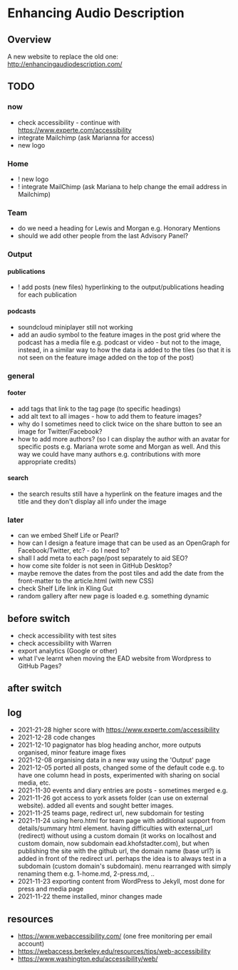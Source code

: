 # Enhancing Audio Description
## Overview
A new website to replace the old one: http://enhancingaudiodescription.com/

## TODO
### now
- check accessibility - continue with https://www.experte.com/accessibility
- integrate Mailchimp (ask Marianna for access)
- new logo

### Home
- ! new logo
- ! integrate MailChimp (ask Mariana to help change the email address in Mailchimp)

### Team 
- do we need a heading for Lewis and Morgan e.g. Honorary Mentions
- should we add other people from the last Advisory Panel?

### Output
#### publications
- ! add posts (new files) hyperlinking to the output/publications heading for each publication

#### podcasts
- soundcloud miniplayer still not working
- add an audio symbol to the feature images in the post grid where the podcast has a media file e.g. podcast or video - but not to the image, instead, in a similar way to how the data is added to the tiles (so that it is not seen on the feature image added on the top of the post)

### general
#### footer
- add tags that link to the tag page (to specific headings)
- add alt text to all images - how to add them to feature images?
- why do I sometimes need to click twice on the share button to see an image for Twitter/Facebook?
- how to add more authors? (so I can display the author with an avatar for specific posts e.g. Mariana wrote some and Morgan as well. And this way we could have many authors e.g. contributions with more appropriate credits)
#### search
- the search results still have a hyperlink on the feature images and the title and they don't display all info under the image

### later
- can we embed Shelf Life or Pearl?
- how can I design a feature image that can be used as an OpenGraph for Facebook/Twitter, etc? - do I need to?
- shall I add meta to each page/post separately to aid SEO?
- how come site folder is not seen in GitHub Desktop?
- maybe remove the dates from the post tiles and add the date from the front-matter to the article.html (with new CSS)
- check Shelf Life link in Kling Gut
- random gallery after new page is loaded e.g. something dynamic

## before switch
- check accessibility with test sites
- check accessibility with Warren
- export analytics (Google or other)
- what I've learnt when moving the EAD website from Wordpress to GitHub Pages?

## after switch

## log
- 2021-21-28 higher score with https://www.experte.com/accessibility
- 2021-12-28 code changes
- 2021-12-10 pagignator has blog heading anchor, more outputs organised, minor feature image fixes
- 2021-12-08 organising data in a new way using the 'Output' page
- 2021-12-05 ported all posts, changed some of the default code e.g. to have one column head in posts, experimented with sharing on social media, etc. 
- 2021-11-30 events and diary entries are posts - sometimes merged e.g. 
- 2021-11-26 got access to york assets folder (can use on external website).  added all events and sought better images. 
- 2021-11-25 teams page, redirect url, new subdomain for testing
- 2021-11-24 using hero.html for team page with additional support from details/summary html element.  having difficulties with external_url (redirect) without using a custom domain (it works on localhost and custom domain, now subdomain ead.khofstadter.com), but when publishing the site with the github url, the domain name (base url?) is added in front of the redirect url.  perhaps the idea is to always test in a subdomain (custom domain's subdomain).  menu rearranged with simply renaming them e.g. 1-home.md, 2-press.md, .. 
- 2021-11-23 exporting content from WordPress to Jekyll, most done for press and media page
- 2021-11-22 theme installed, minor changes made

## resources
- https://www.webaccessibility.com/ (one free monitoring per email account)
- https://webaccess.berkeley.edu/resources/tips/web-accessibility
- https://www.washington.edu/accessibility/web/
